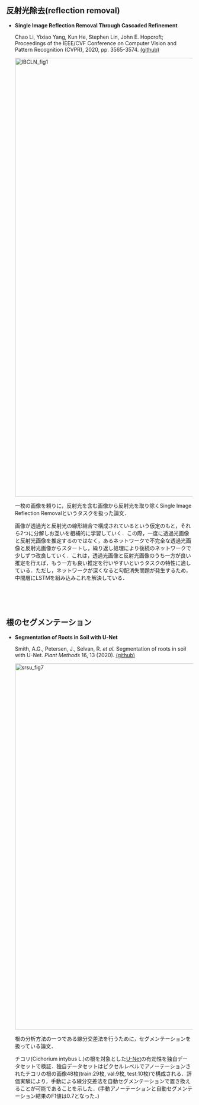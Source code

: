 ## 反射光除去(reflection removal)

* **Single Image Reflection Removal Through Cascaded Refinement** 

  Chao Li, Yixiao Yang, Kun He, Stephen Lin, John E. Hopcroft; Proceedings of the IEEE/CVF Conference on Computer Vision and Pattern Recognition (CVPR), 2020, pp. 3565-3574. [(github)](https://github.com/JHL-HUST/IBCLN)

  <img width="1180" alt="IBCLN_fig1" src="https://user-images.githubusercontent.com/51512765/159189483-df01809c-fffc-4687-8a77-d96b4d25f0ab.png">

  一枚の画像を頼りに，反射光を含む画像から反射光を取り除くSingle Image Reflection Removalというタスクを扱った論文．
  
  画像が透過光と反射光の線形結合で構成されているという仮定のもと，それら2つに分解しお互いを相補的に学習していく．この際，一度に透過光画像と反射光画像を推定するのではなく，あるネットワークで不完全な透過光画像と反射光画像からスタートし，繰り返し処理により後続のネットワークで少しずつ改良していく．これは，透過光画像と反射光画像のうち一方が良い推定を行えば，もう一方も良い推定を行いやすいというタスクの特性に適している．ただし，ネットワークが深くなると勾配消失問題が発生するため，中間層にLSTMを組み込みこれを解決している．
  
  

<!-- 

 最初に用意した画像はアクリル板に反射による像が映り込んでいたのでその除去を試みた．上の画像が処理前で下の画像が処理後．想定していたよりも反射光が残ったため，光の環境を整えた状態で撮影を行う方針に変更．

![138-1_0315_real_I_00](https://user-images.githubusercontent.com/51512765/158955584-420d82ef-51fe-47f1-bbf4-de6548dcf2a8.png)

![138-1_0315_fake_Ts_03](https://user-images.githubusercontent.com/51512765/158955765-173b851c-beb1-44db-8d20-c9b457c3f160.png)

-->

<br><br><br>

## 根のセグメンテーション

* **Segmentation of Roots in Soil with U-Net** 

  Smith, A.G., Petersen, J., Selvan, R. *et al.* Segmentation of roots in soil with U-Net. *Plant Methods* 16, 13 (2020). [(github)](https://github.com/Abe404/segmentation_of_roots_in_soil_with_unet)

  <img width="985" alt="srsu_fig7" src="https://user-images.githubusercontent.com/51512765/159189557-3af608b5-b817-411b-89dd-14a9a74b44c1.png">

  根の分析方法の一つである線分交差法を行うために，セグメンテーションを扱っている論文．

  チコリ(Cichorium intybus L.)の根を対象とした[U-Net](https://link.springer.com/chapter/10.1007/978-3-319-24574-4_28)の有効性を独自データセットで検証．独自データセットはピクセルレベルでアノーテーションされたチコリの根の画像48枚(train:29枚, val:9枚, test:10枚)で構成される．評価実験により，手動による線分交差法を自動セグメンテーションで置き換えることが可能であることを示した．(手動アノーテーションと自動セグメンテーション結果のF1値は0.7となった．)

  <!-- U-Netの元実装に合わせて，画像を小さな領域に分割し，その小領域に対しセグメンテーションを行う．その際，下図のように出力の領域(青:572x572)よりも大きな領域(緑:388x388)を入力とし領域の端の部分の周辺情報を確保している．

  <img width="256" alt="srsu_fig3" src="https://user-images.githubusercontent.com/51512765/159189064-c7bd896e-bcd4-4310-af21-974c3cb9b5b9.png">

  -->

  

  







